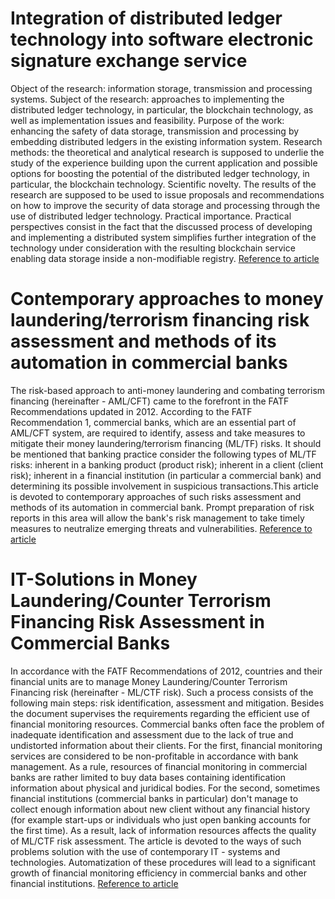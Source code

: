 # Integration of distributed ledger technology into software electronic signature exchange service
Object of the research: information storage, transmission and processing systems. Subject of the research: approaches to implementing the distributed ledger technology, in particular, the blockchain technology, as well as implementation issues and feasibility. Purpose of the work: enhancing the safety of data storage, transmission and processing by embedding distributed ledgers in the existing information system. Research methods: the theoretical and analytical research is supposed to underlie the study of the experience building upon the current application and possible options for boosting the potential of the distributed ledger technology, in particular, the blockchain technology. Scientific novelty. The results of the research are supposed to be used to issue proposals and recommendations on how to improve the security of data storage and processing through the use of distributed ledger technology. Practical importance. Practical perspectives consist in the fact that the discussed process of developing and implementing a distributed system simplifies further integration of the technology under consideration with the resulting blockchain service enabling data storage inside a non-modifiable registry.
[Reference to article](https://www.sciencedirect.com/science/article/pii/S1877050920303446)
# Contemporary approaches to money laundering/terrorism financing risk assessment and methods of its automation in commercial banks
The risk-based approach to anti-money laundering and combating terrorism financing (hereinafter - AML/CFT) came to the forefront in the FATF Recommendations updated in 2012. According to the FATF Recommendation 1, commercial banks, which are an essential part of AML/CFT system, are required to identify, assess and take measures to mitigate their money laundering/terrorism financing (ML/TF) risks. It should be mentioned that banking practice consider the following types of ML/TF risks: inherent in a banking product (product risk); inherent in a client (client risk); inherent in a financial institution (in particular a commercial bank) and determining its possible involvement in suspicious transactions.This article is devoted to contemporary approaches of such risks assessment and methods of its automation in commercial bank. Prompt preparation of risk reports in this area will allow the bank's risk management to take timely measures to neutralize emerging threats and vulnerabilities.
[Reference to article](https://www.sciencedirect.com/science/article/pii/S1877050920303562)
# IT-Solutions in Money Laundering/Counter Terrorism Financing Risk Assessment in Commercial Banks
In accordance with the FATF Recommendations of 2012, countries and their financial units are to manage Money Laundering/Counter Terrorism Financing risk (hereinafter - ML/CTF risk). Such a process consists of the following main steps: risk identification, assessment and mitigation. Besides the document supervises the requirements regarding the efficient use of financial monitoring resources. Commercial banks often face the problem of inadequate identification and assessment due to the lack of true and undistorted information about their clients. For the first, financial monitoring services are considered to be non-profitable in accordance with bank management. As a rule, resources of financial monitoring in commercial banks are rather limited to buy data bases containing identification information about physical and juridical bodies. For the second, sometimes financial institutions (commercial banks in particular) don't manage to collect enough information about new client without any financial history (for example start-ups or individuals who just open banking accounts for the first time). As a result, lack of information resources affects the quality of ML/CTF risk assessment. The article is devoted to the ways of such problems solution with the use of contemporary IT - systems and technologies. Automatization of these procedures will lead to a significant growth of financial monitoring efficiency in commercial banks and other financial institutions.
[Reference to article](https://link.springer.com/chapter/10.1007/978-3-030-65596-9_20)
